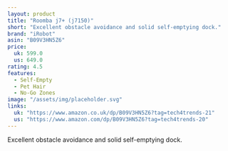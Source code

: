 ```yaml
---
layout: product
title: "Roomba j7+ (j7150)"
short: "Excellent obstacle avoidance and solid self-emptying dock."
brand: "iRobot"
asin: "B09V3HN5Z6"
price:
  uk: 599.0
  us: 649.0
rating: 4.5
features:
  - Self-Empty
  - Pet Hair
  - No-Go Zones
image: "/assets/img/placeholder.svg"
links:
  uk: "https://www.amazon.co.uk/dp/B09V3HN5Z6?tag=tech4trends-21"
  us: "https://www.amazon.com/dp/B09V3HN5Z6?tag=tech4trends-20"
---
```


Excellent obstacle avoidance and solid self-emptying dock.
